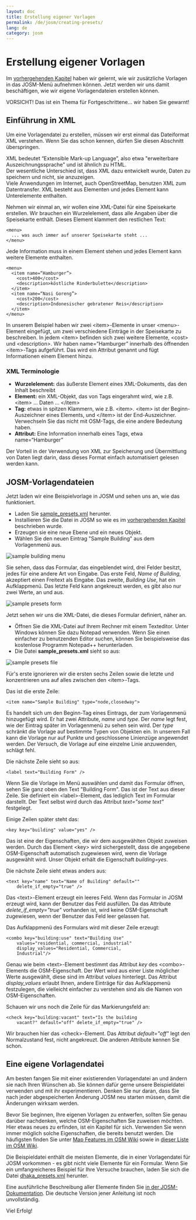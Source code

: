 ```yaml
---
layout: doc
title: Erstellung eigener Vorlagen
permalink: /de/josm/creating-presets/
lang: de
category: josm
---
```


Erstellung eigener Vorlagen
===========================


Im [vorhergehenden Kapitel](/de/editing/josm-presets) haben wir gelernt, wie wir zusätzliche Vorlagen
in das JOSM-Menü aufnehmen können. Jetzt werden wir uns damit beschäftigen, wie wir eigene 
Vorlagendateien erstellen können.

VORSICHT! Das ist ein Thema für Fortgeschrittene... wir haben Sie gewarnt!

Einführung in XML
-----------------
Um eine Vorlagendatei zu erstellen, müssen wir erst einmal das Dateiformat XML verstehen. Wenn Sie das schon
kennen, dürfen Sie diesen Abschnitt überspringen.

XML bedeutet “Extensible Mark-up Language”, also etwa "erweiterbare Auszeichnungssprache" und ist ähnlich zu HTML.  
Der wesentliche Unterschied ist, dass XML dazu entwickelt wurde, Daten zu speichern und nicht, sie anzuzeigen.  
Viele Anwendungen im Internet, auch OpenStreetMap, benutzen XML zum Datentransfer. XML besteht aus Elementen und
jedes Element kann Unterelemente enthalten.  

Nehmen wir einmal an, wir wollen eine XML-Datei für eine Speisekarte
erstellen. Wir brauchen ein Wurzelelement, dass alle Angaben über die Speisekarte enthält. Dieses Element klammert
den restlichen Text:

	<menu>
      ... was auch immer auf unserer Speisekarte steht ...
	</menu>

Jede Information muss in einem Element stehen und jedes Element kann weitere Elemente enthalten.

  	<menu>
	  <item name=“Hamburger”>
		<cost>400</cost>
		<description>köstliche Rinderbulette</description>
	  </item>
	  <item name=“Nasi Goreng”>
		<cost>200</cost>
		<description>Indonesischer gebratener Reis</description>
	  </item>
  	</menu>

In unserem Beispiel haben wir zwei &lt;item&gt;-Elemente in unser &lt;menu&gt;-Element eingefügt, um zwei
verschiedene Einträge in der Speisekarte zu beschreiben. In jedem &lt;item&gt; befinden sich zwei weitere 
Elemente, &lt;cost&gt; und &lt;description&gt;.  Wir haben name=”Hamburger” innerhalb des öffnenden 
&lt;item&gt;-Tags aufgeführt. Das wird ein Attribut genannt und fügt Informationen einem Element hinzu.


### XML Terminologie
-	**Wurzelelement:** das äußerste Element eines XML-Dokuments, das den Inhalt beschreibt
-	**Element:** ein XML-Objekt, das von Tags eingerahmt wird, wie z.B. &lt;item&gt; ... Daten ... &lt;/item&gt;
-	**Tag:** etwas in spitzen Klammern, wie z.B. &lt;item&gt;.  &lt;item&gt; ist der
	Beginn-Auszeichner eines Elements, und &lt;/item&gt; ist der End-Auszeichner. Verwechseln Sie das
	nicht mit OSM-Tags, die eine andere Bedeutung haben.
-	**Attribut:** Eine Information innerhalb eines Tags, etwa name=“Hamburger”

Der Vorteil in der Verwendung von XML zur Speicherung und Übermittlung von Daten liegt darin, dass dieses Format
einfach automatisiert gelesen werden kann.


JOSM-Vorlagendateien
--------------------
Jetzt laden wir eine Beispielvorlage in JOSM und sehen uns an, wie das funktioniert.

-	Laden Sie [sample_presets.xml](/files/sample_presets.xml) herunter.
-	Installieren Sie die Datei in JOSM so wie es im [vorhergehenden Kapitel](/de/editing/josm-presets) beschrieben wurde.
-	Erzeugen sie eine neue Ebene und ein neues Objekt.
-	Wählen Sie den neuen Eintrag "Sample Building" aus dem Vorlagenmenü aus.

![sample building menu][]

Sie sehen, dass das Formular, das eingeblendet wird, drei Felder besitzt, jedes für eine andere Art von Eingabe. 
Das erste Feld, *Name of Building*, akzeptiert einen Freitext als Eingabe. Das zweite, *Building Use*, hat ein Aufklappmenü.
Das letzte Feld kann angekreuzt werden, es gibt also nur zwei Werte, an und aus.

![sample presets form][]

Jetzt sehen wir uns die XML-Datei, die dieses Formular definiert, näher an.

-	Öffnen Sie die XML-Datei auf Ihrem Rechner mit einem Texteditor. Unter Windows können Sie dazu Notepad verwenden. Wenn Sie einen einfacher zu benutzenden Editor suchen, können Sie beispielsweise das kostenlose Programm  Notepad++ herunterladen.
-	Die Datei **sample_presets.xml** sieht so aus:

![sample presets file][]

Für's erste ignorieren wir die ersten sechs Zeilen sowie die letzte und konzentrieren uns auf alles zwischen den
&lt;item&gt;-Tags.

Das ist die erste Zeile:

	<item name="Sample Building" type="node,closedway">

Es handelt sich um den Beginn-Tag eines Eintrags, der zum Vorlagenmenü hinzugefügt wird. Er hat zwei Attribute, *name* und *type*. Der *name* legt fest, wie der Eintrag später im Vorlagenmenü zu sehen sein wird. Der *type* schränkt die Vorlage auf bestimmte Typen von Objekten ein. In unserem Fall kann die Vorlage nur auf Punkte und geschlossene Linienzüge angewendet werden. Der Versuch, die Vorlage auf eine einzelne Linie anzuwenden, schlägt fehl.

Die nächste Zeile sieht so aus:

	<label text="Building Form" />

Wenn Sie die Vorlage im Menü auswählen und damit das Formular öffnen, sehen Sie ganz oben den Text "Building Form". Das ist der Text aus dieser Zeile. Sie definiert ein &lt;label&gt;-Element, das lediglich Text im Formular darstellt. Der Text selbst wird durch das Attribut *text="some text"* festgelegt.

Einige Zeilen später steht das:

	<key key="building" value="yes" />

Das ist eine der Eigenschaften, die wir dem ausgewählten Objekt zuweisen werden. Durch das Element &lt;key&gt; wird sichergestellt, dass die angegebene OSM-Eigenschaft automatisch zugewiesen wird, wenn die Vorlage ausgewählt wird. Unser Objekt erhält die Eigenschaft *building=yes*.

Die nächste Zeile sieht etwas anders aus:

	<text key="name" text="Name of Building" default=""
		delete_if_empty="true" />

Das &lt;text&gt;-Element erzeugt ein leeres Feld. Wenn das Formular in JOSM erzeugt wird, kann der Benutzer das Feld ausfüllen. Da das Attribute *delete_if_empty="true"* vorhanden ist, wird keine OSM-Eigenschaft zugewiesen, wenn der Benutzer das Feld leer gelassen hat.

Das Aufklappmenü des Formulars wird mit dieser Zeile erzeugt:

	<combo key="building:use" text="Building Use"
		values="residential, commercial, industrial"
		display_values="Residential, Commercial,
		Industrial"/>

Genau wie beim &lt;text&gt;-Element bestimmt das Attribut *key* des &lt;combo&gt;-Elements die OSM-Eigenschaft. Der Wert wird aus einer Liste möglicher Werte ausgewählt, diese sind im Attribut *values* hinterlegt. Das Attribut *display_values* erlaubt Ihnen, andere Einträge für das Aufklappmenü festzulegen, die vielleicht einfacher zu verstehen sind als die Namen von OSM-Eigenschaften.

Schauen wir uns noch die Zeile für das Markierungsfeld an:

	<check key="building:vacant" text="Is the building
		vacant?" default="off" delete_if_empty="true" />

Wir brauchen hier das &lt;check&gt;-Element. Das Attribut *default="off"* legt den Normalzustand fest, nicht angekreuzt. Die anderen Attribute kennen Sie schon.

Eine eigene Vorlagendatei
-------------------------

Am besten fangen Sie mit einer existierenden Vorlagendatei an und ändern sie nach Ihren Wünschen ab. Sie können dafür gerne unsere Beispieldatei verwenden und mit ihr experimentieren. Denken Sie nur daran, dass Sie nach jeder abgespeicherten Änderung JOSM neu starten müssen, damit die Änderungen wirksam werden.

Bevor Sie beginnen, Ihre eigenen Vorlagen zu entwerfen, sollten Sie genau darüber nachdenken, welche OSM-Eigenschaften Sie zuweisen möchten. Hier etwas neues zu erfinden, ist ein Kapitel für sich. Verwenden Sie wenn immer möglich solche Eigenschaften, die bereits benutzt werden. Die häufigsten finden Sie unter [Map Features im OSM Wiki](http://wiki.openstreetmap.org/wiki/DE:Map_Features) sowie in [dieser Liste im OSM Wiki](http://wiki.openstreetmap.org/wiki/DE:Howto_Map_A).

Die Beispieldatei enthält die meisten Elemente, die in einer Vorlagendatei für JOSM vorkommen - es gibt nicht viele Elemente für ein Formular. Wenn Sie ein umfangreicheres Beispiel für Ihre Versuche brauchen, laden Sie sich die Datei [dhaka_presets.xml](/files/dhaka_presets.xml) herunter.

Eine ausführliche Beschreibung aller Elemente finden Sie [in der JOSM-Dokumentation](http://josm.openstreetmap.de/wiki/TaggingPresets). Die deutsche Version jener Anleitung ist noch unvollständig.

Viel Erfolg!


[sample building menu]: /images/en/editing/creating-custom-presets/sample-building-menu.png
[sample presets form]: /images/en/editing/creating-custom-presets/sample-presets-form.png
[sample presets file]: /images/en/editing/creating-custom-presets/sample-presets-file.png
